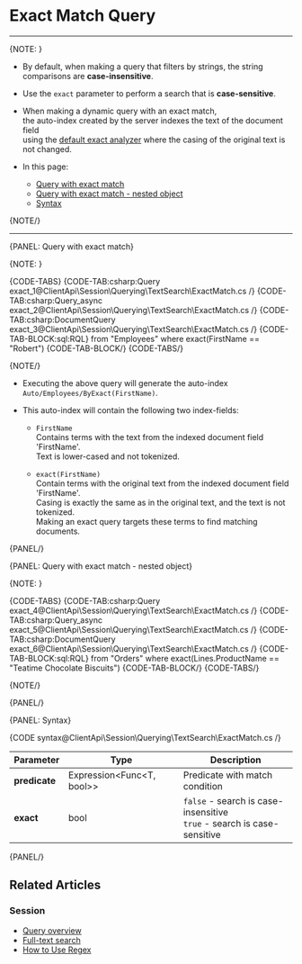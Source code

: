 # Exact Match Query

---

{NOTE: }

* By default, when making a query that filters by strings, the string comparisons are __case-insensitive__.

* Use the `exact` parameter to perform a search that is __case-sensitive__.

* When making a dynamic query with an exact match,  
  the auto-index created by the server indexes the text of the document field  
  using the [default exact analyzer](../../../../indexes/using-analyzers#ravendb) where the casing of the original text is not changed.

* In this page:
    * [Query with exact match](../../../../client-api/session/querying/text-search/exact-match-query#query-with-exact-match)
    * [Query with exact match - nested object](../../../../client-api/session/querying/text-search/exact-match-query#query-with-exact-match---nested-object)
    * [Syntax](../../../../client-api/session/querying/text-search/exact-match-query#syntax)

{NOTE/}

---

{PANEL: Query with exact match}

{NOTE: }

{CODE-TABS}
{CODE-TAB:csharp:Query exact_1@ClientApi\Session\Querying\TextSearch\ExactMatch.cs /}
{CODE-TAB:csharp:Query_async exact_2@ClientApi\Session\Querying\TextSearch\ExactMatch.cs /}
{CODE-TAB:csharp:DocumentQuery exact_3@ClientApi\Session\Querying\TextSearch\ExactMatch.cs /}
{CODE-TAB-BLOCK:sql:RQL}
from "Employees"
where exact(FirstName == "Robert")
{CODE-TAB-BLOCK/}
{CODE-TABS/}

{NOTE/}

* Executing the above query will generate the auto-index `Auto/Employees/ByExact(FirstName)`.

* This auto-index will contain the following two index-fields:
  
  * `FirstName`  
    Contains terms with the text from the indexed document field 'FirstName'.  
    Text is lower-cased and not tokenized.  

  * `exact(FirstName)`  
    Contain terms with the original text from the indexed document field 'FirstName'.  
    Casing is exactly the same as in the original text, and the text is not tokenized.  
    Making an exact query targets these terms to find matching documents.

{PANEL/}

{PANEL: Query with exact match - nested object}

{NOTE: }

{CODE-TABS}
{CODE-TAB:csharp:Query exact_4@ClientApi\Session\Querying\TextSearch\ExactMatch.cs /}
{CODE-TAB:csharp:Query_async exact_5@ClientApi\Session\Querying\TextSearch\ExactMatch.cs /}
{CODE-TAB:csharp:DocumentQuery exact_6@ClientApi\Session\Querying\TextSearch\ExactMatch.cs /}
{CODE-TAB-BLOCK:sql:RQL}
from "Orders" 
where exact(Lines.ProductName == "Teatime Chocolate Biscuits")
{CODE-TAB-BLOCK/}
{CODE-TABS/}

{NOTE/}

{PANEL/}

{PANEL: Syntax}

{CODE syntax@ClientApi\Session\Querying\TextSearch\ExactMatch.cs /}

| Parameter     | Type                      | Description                                                               |
|---------------|---------------------------|---------------------------------------------------------------------------|
| __predicate__ | Expression<Func<T, bool>> | Predicate with match condition                                            |
| __exact__     | bool                      | `false` - search is case-insensitive<br>`true` - search is case-sensitive |

{PANEL/}

## Related Articles

### Session

- [Query overview](../../../../client-api/session/querying/how-to-query)
- [Full-text search](../../../../client-api/session/querying/text-search/full-text-search)
- [How to Use Regex](../../../../client-api/session/querying/text-search/using-regex)
